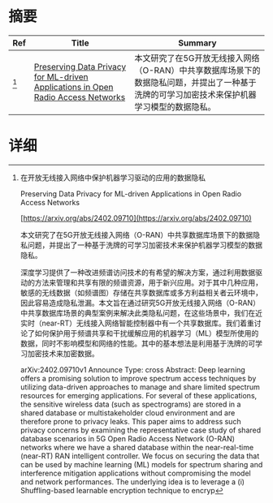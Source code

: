 # 摘要

| Ref | Title | Summary |
| --- | --- | --- |
| [^1] | [Preserving Data Privacy for ML-driven Applications in Open Radio Access Networks](https://arxiv.org/abs/2402.09710) | 本文研究了在5G开放无线接入网络（O-RAN）中共享数据库场景下的数据隐私问题，并提出了一种基于洗牌的可学习加密技术来保护机器学习模型的数据隐私。 |

# 详细

[^1]: 在开放无线接入网络中保护机器学习驱动的应用的数据隐私

    Preserving Data Privacy for ML-driven Applications in Open Radio Access Networks

    [https://arxiv.org/abs/2402.09710](https://arxiv.org/abs/2402.09710)

    本文研究了在5G开放无线接入网络（O-RAN）中共享数据库场景下的数据隐私问题，并提出了一种基于洗牌的可学习加密技术来保护机器学习模型的数据隐私。

    

    深度学习提供了一种改进频谱访问技术的有希望的解决方案，通过利用数据驱动的方法来管理和共享有限的频谱资源，用于新兴应用。对于其中几种应用，敏感的无线数据（如频谱图）存储在共享数据库或多方利益相关者云环境中，因此容易造成隐私泄漏。本文旨在通过研究5G开放无线接入网络（O-RAN）中共享数据库场景的典型案例来解决此类隐私问题，在这些场景中，我们在近实时（near-RT）无线接入网络智能控制器中有一个共享数据库。我们着重讨论了如何保护用于频谱共享和干扰缓解应用的机器学习（ML）模型所使用的数据，同时不影响模型和网络的性能。其中的基本想法是利用基于洗牌的可学习加密技术来加密数据。

    arXiv:2402.09710v1 Announce Type: cross  Abstract: Deep learning offers a promising solution to improve spectrum access techniques by utilizing data-driven approaches to manage and share limited spectrum resources for emerging applications. For several of these applications, the sensitive wireless data (such as spectrograms) are stored in a shared database or multistakeholder cloud environment and are therefore prone to privacy leaks. This paper aims to address such privacy concerns by examining the representative case study of shared database scenarios in 5G Open Radio Access Network (O-RAN) networks where we have a shared database within the near-real-time (near-RT) RAN intelligent controller. We focus on securing the data that can be used by machine learning (ML) models for spectrum sharing and interference mitigation applications without compromising the model and network performances. The underlying idea is to leverage a (i) Shuffling-based learnable encryption technique to encryp
    

